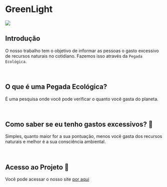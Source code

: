 <h1 text-align="center"> GreenLight </h1>
<img src= "http://img.shields.io/static/v1?label=STATUS&message=EM%20DESENVOLVIMENTO&color=GREEN&style=for-the-badge"/>


## Introdução
O nosso trabalho tem o objetivo de informar as pessoas o gasto excessivo de recursos naturais no cotidiano. 
Fazemos isso através da `Pegada Ecológica`. 

<br>


## O que é uma Pegada Ecológica?
É uma pesquisa onde você pode verificar o quanto você gasta do planeta.

<br>


## Como saber se eu tenho gastos excessivos? :eyes:
Simples, quanto maior for a sua pontuação, menos você gasta dos recursos naturais e melhor é a sua consciência ambiental.

<br>


## Acesso ao Projeto :file_folder:
Você pode acessar o nosso site <a href="https:\\www.greenlight.dev.br" >por aqui</a> 
